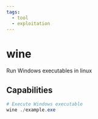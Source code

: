 ```yaml
---
tags:
  - tool
  - exploitation
---
```

# wine

Run Windows executables in linux

## Capabilities

```powershell
# Execute Windows executable
wine ./example.exe
```
